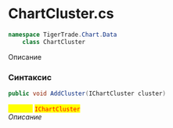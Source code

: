 
# ChartCluster.cs
```csharp
namespace TigerTrade.Chart.Data  
    class ChartCluster
```

Описание

### Синтаксис
```csharp
public void AddCluster(IChartCluster cluster)
```

<mark style="color:yellow;">**`cluster`**</mark> <mark style="color:red;">`IChartCluster`</mark>  
 *Описание*  
  

                    
                    